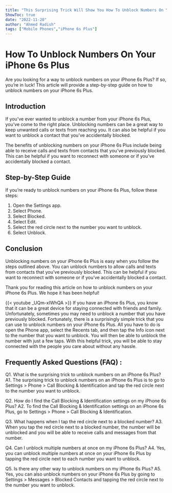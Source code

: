 ```yaml
---
title: "This Surprising Trick Will Show You How To Unblock Numbers On Your iPhone 6s Plus!"
ShowToc: true 
date: "2022-11-20"
author: "Ahmed Radish" 
tags: ["Mobile Phones","iPhone 6s Plus"]
---
```

# How To Unblock Numbers On Your iPhone 6s Plus

Are you looking for a way to unblock numbers on your iPhone 6s Plus? If so, you’re in luck! This article will provide a step-by-step guide on how to unblock numbers on your iPhone 6s Plus.

## Introduction 

If you’ve ever wanted to unblock a number from your iPhone 6s Plus, you’ve come to the right place. Unblocking numbers can be a great way to keep unwanted calls or texts from reaching you. It can also be helpful if you want to unblock a contact that you’ve accidentally blocked. 

The benefits of unblocking numbers on your iPhone 6s Plus include being able to receive calls and texts from contacts that you’ve previously blocked. This can be helpful if you want to reconnect with someone or if you’ve accidentally blocked a contact. 

## Step-by-Step Guide 

If you’re ready to unblock numbers on your iPhone 6s Plus, follow these steps: 

1. Open the Settings app. 
2. Select Phone. 
3. Select Blocked. 
4. Select Edit. 
5. Select the red circle next to the number you want to unblock. 
6. Select Unblock. 

## Conclusion 

Unblocking numbers on your iPhone 6s Plus is easy when you follow the steps outlined above. You can unblock numbers to allow calls and texts from contacts that you’ve previously blocked. This can be helpful if you want to reconnect with someone or if you’ve accidentally blocked a contact. 

Thank you for reading this article on how to unblock numbers on your iPhone 6s Plus. We hope it has been helpful!

{{< youtube _UQm-xIWhQA >}} 
If you have an iPhone 6s Plus, you know that it can be a great device for staying connected with friends and family. Unfortunately, sometimes you may need to unblock a number that you have previously blocked. Fortunately, there is a surprisingly simple trick that you can use to unblock numbers on your iPhone 6s Plus. All you have to do is open the Phone app, select the Recents tab, and then tap the Info icon next to the number that you want to unblock. You will then be able to unblock the number with just a few taps. With this helpful trick, you will be able to stay connected with the people you care about without any hassle.

## Frequently Asked Questions (FAQ) :
Q1. What is the surprising trick to unblock numbers on an iPhone 6s Plus?
A1. The surprising trick to unblock numbers on an iPhone 6s Plus is to go to Settings > Phone > Call Blocking & Identification and tap the red circle next to the number you want to unblock.

Q2. How do I find the Call Blocking & Identification settings on my iPhone 6s Plus?
A2. To find the Call Blocking & Identification settings on an iPhone 6s Plus, go to Settings > Phone > Call Blocking & Identification.

Q3. What happens when I tap the red circle next to a blocked number?
A3. When you tap the red circle next to a blocked number, the number will be unblocked and you will be able to receive calls and messages from that number.

Q4. Can I unblock multiple numbers at once on my iPhone 6s Plus?
A4. Yes, you can unblock multiple numbers at once on your iPhone 6s Plus by tapping the red circle next to each number you want to unblock.

Q5. Is there any other way to unblock numbers on my iPhone 6s Plus?
A5. Yes, you can also unblock numbers on your iPhone 6s Plus by going to Settings > Messages > Blocked Contacts and tapping the red circle next to the number you want to unblock.


